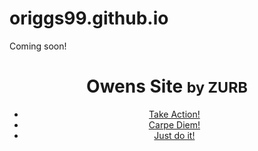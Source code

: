 # origgs99.github.io
<html>
<body>
  Coming soon!
</body>
</html>
<header class="subnav-hero-section">
  <h1 class="subnav-hero-headline">Owens Site <small>by ZURB</small></h1>
  <ul class="subnav-hero-subnav">
    <li><a href="#">Take Action!</a></li>
    <li><a href="#" class="is-active">Carpe Diem!</a></li>
    <li><a target="_blank" href="https://zurb.com/responsive">Just do it!</a></li>
  </ul>
</header>
